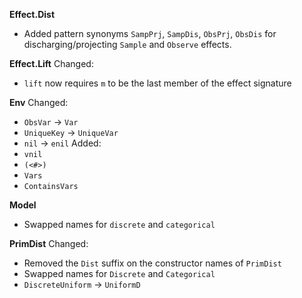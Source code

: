 **Effect.Dist**
- Added pattern synonyms `SampPrj`, `SampDis`, `ObsPrj`, `ObsDis` for discharging/projecting `Sample` and `Observe` effects.

**Effect.Lift**
Changed:
- `lift` now requires `m` to be the last member of the effect signature

**Env**
Changed:
- `ObsVar` -> `Var`
- `UniqueKey` -> `UniqueVar`
- `nil` -> `enil`
Added: 
- `vnil`
- `(<#>)`
- `Vars`
- `ContainsVars`

**Model**
- Swapped names for `discrete` and `categorical` 

**PrimDist**
Changed:
- Removed the `Dist` suffix on the constructor names of `PrimDist`
- Swapped names for `Discrete` and `Categorical` 
- `DiscreteUniform` -> `UniformD`